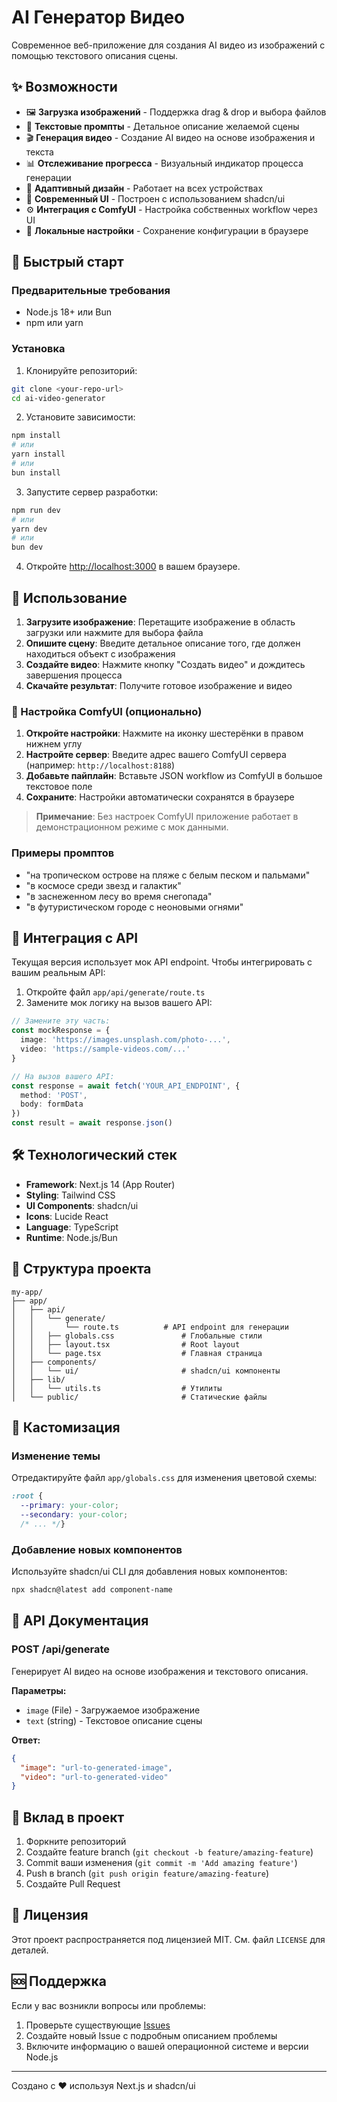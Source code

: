 # AI Генератор Видео

Современное веб-приложение для создания AI видео из изображений с помощью текстового описания сцены.

## ✨ Возможности

- 🖼️ **Загрузка изображений** - Поддержка drag & drop и выбора файлов
- 📝 **Текстовые промпты** - Детальное описание желаемой сцены
- 🎬 **Генерация видео** - Создание AI видео на основе изображения и текста
- 📊 **Отслеживание прогресса** - Визуальный индикатор процесса генерации
- 📱 **Адаптивный дизайн** - Работает на всех устройствах
- 🎨 **Современный UI** - Построен с использованием shadcn/ui
- ⚙️ **Интеграция с ComfyUI** - Настройка собственных workflow через UI
- 💾 **Локальные настройки** - Сохранение конфигурации в браузере

## 🚀 Быстрый старт

### Предварительные требования

- Node.js 18+ или Bun
- npm или yarn

### Установка

1. Клонируйте репозиторий:
```bash
git clone <your-repo-url>
cd ai-video-generator
```

2. Установите зависимости:
```bash
npm install
# или
yarn install
# или
bun install
```

3. Запустите сервер разработки:
```bash
npm run dev
# или
yarn dev
# или
bun dev
```

4. Откройте [http://localhost:3000](http://localhost:3000) в вашем браузере.

## 📖 Использование

1. **Загрузите изображение**: Перетащите изображение в область загрузки или нажмите для выбора файла
2. **Опишите сцену**: Введите детальное описание того, где должен находиться объект с изображения
3. **Создайте видео**: Нажмите кнопку "Создать видео" и дождитесь завершения процесса
4. **Скачайте результат**: Получите готовое изображение и видео

### 🔧 Настройка ComfyUI (опционально)
1. **Откройте настройки**: Нажмите на иконку шестерёнки в правом нижнем углу
2. **Настройте сервер**: Введите адрес вашего ComfyUI сервера (например: `http://localhost:8188`)
3. **Добавьте пайплайн**: Вставьте JSON workflow из ComfyUI в большое текстовое поле
4. **Сохраните**: Настройки автоматически сохранятся в браузере

> **Примечание**: Без настроек ComfyUI приложение работает в демонстрационном режиме с мок данными.

### Примеры промптов

- "на тропическом острове на пляже с белым песком и пальмами"
- "в космосе среди звезд и галактик"
- "в заснеженном лесу во время снегопада"
- "в футуристическом городе с неоновыми огнями"

## 🔧 Интеграция с API

Текущая версия использует мок API endpoint. Чтобы интегрировать с вашим реальным API:

1. Откройте файл `app/api/generate/route.ts`
2. Замените мок логику на вызов вашего API:

```typescript
// Замените эту часть:
const mockResponse = {
  image: 'https://images.unsplash.com/photo-...',
  video: 'https://sample-videos.com/...'
}

// На вызов вашего API:
const response = await fetch('YOUR_API_ENDPOINT', {
  method: 'POST',
  body: formData
})
const result = await response.json()
```

## 🛠️ Технологический стек

- **Framework**: Next.js 14 (App Router)
- **Styling**: Tailwind CSS
- **UI Components**: shadcn/ui
- **Icons**: Lucide React
- **Language**: TypeScript
- **Runtime**: Node.js/Bun

## 📁 Структура проекта

```
my-app/
├── app/
│   ├── api/
│   │   └── generate/
│   │       └── route.ts          # API endpoint для генерации
│   │   ├── globals.css               # Глобальные стили
│   │   ├── layout.tsx                # Root layout
│   │   └── page.tsx                  # Главная страница
│   ├── components/
│   │   └── ui/                       # shadcn/ui компоненты
│   ├── lib/
│   │   └── utils.ts                  # Утилиты
│   └── public/                       # Статические файлы
```

## 🎨 Кастомизация

### Изменение темы

Отредактируйте файл `app/globals.css` для изменения цветовой схемы:

```css
:root {
  --primary: your-color;
  --secondary: your-color;
  /* ... */}
```

### Добавление новых компонентов

Используйте shadcn/ui CLI для добавления новых компонентов:

```bash
npx shadcn@latest add component-name
```

## 📄 API Документация

### POST /api/generate

Генерирует AI видео на основе изображения и текстового описания.

**Параметры:**
- `image` (File) - Загружаемое изображение
- `text` (string) - Текстовое описание сцены

**Ответ:**
```json
{
  "image": "url-to-generated-image",
  "video": "url-to-generated-video"
}
```

## 🤝 Вклад в проект

1. Форкните репозиторий
2. Создайте feature branch (`git checkout -b feature/amazing-feature`)
3. Commit ваши изменения (`git commit -m 'Add amazing feature'`)
4. Push в branch (`git push origin feature/amazing-feature`)
5. Создайте Pull Request

## 📝 Лицензия

Этот проект распространяется под лицензией MIT. См. файл `LICENSE` для деталей.

## 🆘 Поддержка

Если у вас возникли вопросы или проблемы:

1. Проверьте существующие [Issues](https://github.com/your-repo/issues)
2. Создайте новый Issue с подробным описанием проблемы
3. Включите информацию о вашей операционной системе и версии Node.js

---

Создано с ❤️ используя Next.js и shadcn/ui

